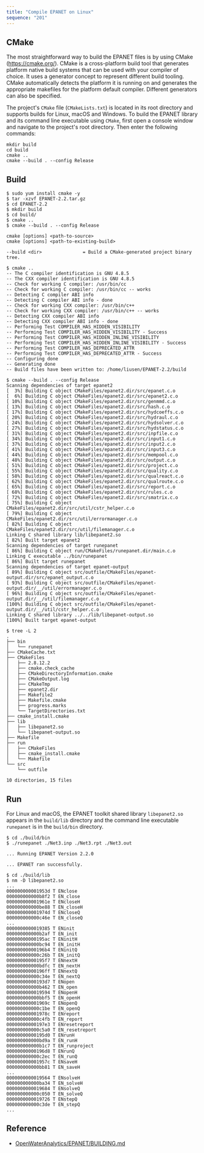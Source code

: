 ```yaml
---
title: "Compile EPANET on Linux"
sequence: "201"
---
```


## CMake

The most straightforward way to build the EPANET files is by using CMake (https://cmake.org/).
CMake is a cross-platform build tool that generates platform native build systems
that can be used with your compiler of choice.
It uses a generator concept to represent different build tooling.
CMake automatically detects the platform it is running on and
generates the appropriate makefiles for the platform default compiler.
Different generators can also be specified.

The project's `CMake` file (`CMakeLists.txt`) is located in its root directory and supports builds for Linux, macOS and Windows.
To build the EPANET library and its command line executable using `CMake`,
first open a console window and navigate to the project's root directory.
Then enter the following commands:

```text
mkdir build
cd build
cmake ..
cmake --build . --config Release
```

## Build

```text
$ sudo yum install cmake -y
$ tar -xzvf EPANET-2.2.tar.gz
$ cd EPANET-2.2
$ mkdir build
$ cd build/
$ cmake ..
$ cmake --build . --config Release
```

```text
cmake [options] <path-to-source>
cmake [options] <path-to-existing-build>

--build <dir>               = Build a CMake-generated project binary tree.

```

```text
$ cmake ..
-- The C compiler identification is GNU 4.8.5
-- The CXX compiler identification is GNU 4.8.5
-- Check for working C compiler: /usr/bin/cc
-- Check for working C compiler: /usr/bin/cc -- works
-- Detecting C compiler ABI info
-- Detecting C compiler ABI info - done
-- Check for working CXX compiler: /usr/bin/c++
-- Check for working CXX compiler: /usr/bin/c++ -- works
-- Detecting CXX compiler ABI info
-- Detecting CXX compiler ABI info - done
-- Performing Test COMPILER_HAS_HIDDEN_VISIBILITY
-- Performing Test COMPILER_HAS_HIDDEN_VISIBILITY - Success
-- Performing Test COMPILER_HAS_HIDDEN_INLINE_VISIBILITY
-- Performing Test COMPILER_HAS_HIDDEN_INLINE_VISIBILITY - Success
-- Performing Test COMPILER_HAS_DEPRECATED_ATTR
-- Performing Test COMPILER_HAS_DEPRECATED_ATTR - Success
-- Configuring done
-- Generating done
-- Build files have been written to: /home/liusen/EPANET-2.2/build
```

```text
$ cmake --build . --config Release
Scanning dependencies of target epanet2
[  3%] Building C object CMakeFiles/epanet2.dir/src/epanet.c.o
[  6%] Building C object CMakeFiles/epanet2.dir/src/epanet2.c.o
[ 10%] Building C object CMakeFiles/epanet2.dir/src/genmmd.c.o
[ 13%] Building C object CMakeFiles/epanet2.dir/src/hash.c.o
[ 17%] Building C object CMakeFiles/epanet2.dir/src/hydcoeffs.c.o
[ 20%] Building C object CMakeFiles/epanet2.dir/src/hydraul.c.o
[ 24%] Building C object CMakeFiles/epanet2.dir/src/hydsolver.c.o
[ 27%] Building C object CMakeFiles/epanet2.dir/src/hydstatus.c.o
[ 31%] Building C object CMakeFiles/epanet2.dir/src/inpfile.c.o
[ 34%] Building C object CMakeFiles/epanet2.dir/src/input1.c.o
[ 37%] Building C object CMakeFiles/epanet2.dir/src/input2.c.o
[ 41%] Building C object CMakeFiles/epanet2.dir/src/input3.c.o
[ 44%] Building C object CMakeFiles/epanet2.dir/src/mempool.c.o
[ 48%] Building C object CMakeFiles/epanet2.dir/src/output.c.o
[ 51%] Building C object CMakeFiles/epanet2.dir/src/project.c.o
[ 55%] Building C object CMakeFiles/epanet2.dir/src/quality.c.o
[ 58%] Building C object CMakeFiles/epanet2.dir/src/qualreact.c.o
[ 62%] Building C object CMakeFiles/epanet2.dir/src/qualroute.c.o
[ 65%] Building C object CMakeFiles/epanet2.dir/src/report.c.o
[ 68%] Building C object CMakeFiles/epanet2.dir/src/rules.c.o
[ 72%] Building C object CMakeFiles/epanet2.dir/src/smatrix.c.o
[ 75%] Building C object CMakeFiles/epanet2.dir/src/util/cstr_helper.c.o
[ 79%] Building C object CMakeFiles/epanet2.dir/src/util/errormanager.c.o
[ 82%] Building C object CMakeFiles/epanet2.dir/src/util/filemanager.c.o
Linking C shared library lib/libepanet2.so
[ 82%] Built target epanet2
Scanning dependencies of target runepanet
[ 86%] Building C object run/CMakeFiles/runepanet.dir/main.c.o
Linking C executable ../bin/runepanet
[ 86%] Built target runepanet
Scanning dependencies of target epanet-output
[ 89%] Building C object src/outfile/CMakeFiles/epanet-output.dir/src/epanet_output.c.o
[ 93%] Building C object src/outfile/CMakeFiles/epanet-output.dir/__/util/errormanager.c.o
[ 96%] Building C object src/outfile/CMakeFiles/epanet-output.dir/__/util/filemanager.c.o
[100%] Building C object src/outfile/CMakeFiles/epanet-output.dir/__/util/cstr_helper.c.o
Linking C shared library ../../lib/libepanet-output.so
[100%] Built target epanet-output
```

```text
$ tree -L 2
.
├── bin
│   └── runepanet
├── CMakeCache.txt
├── CMakeFiles
│   ├── 2.8.12.2
│   ├── cmake.check_cache
│   ├── CMakeDirectoryInformation.cmake
│   ├── CMakeOutput.log
│   ├── CMakeTmp
│   ├── epanet2.dir
│   ├── Makefile2
│   ├── Makefile.cmake
│   ├── progress.marks
│   └── TargetDirectories.txt
├── cmake_install.cmake
├── lib
│   ├── libepanet2.so
│   └── libepanet-output.so
├── Makefile
├── run
│   ├── CMakeFiles
│   ├── cmake_install.cmake
│   └── Makefile
└── src
    └── outfile

10 directories, 15 files
```

## Run

For Linux and macOS, the EPANET toolkit shared library `libepanet2.so` appears in the `build/lib` directory and
the command line executable `runepanet` is in the `build/bin` directory.

```text
$ cd ./build/bin
$ ./runepanet ./Net3.inp ./Net3.rpt ./Net3.out

... Running EPANET Version 2.2.0
                                                               
... EPANET ran successfully.
```

```text
$ cd ./build/lib
$ nm -D libepanet2.so 
...
000000000001953d T ENclose
000000000000b8f2 T EN_close
000000000001961e T ENcloseH
000000000000be88 T EN_closeH
000000000001974d T ENcloseQ
000000000000c46e T EN_closeQ
...
0000000000019385 T ENinit
000000000000b2af T EN_init
00000000000195ac T ENinitH
000000000000bc94 T EN_initH
00000000000196b4 T ENinitQ
000000000000c26b T EN_initQ
00000000000195f7 T ENnextH
000000000000bdfc T EN_nextH
00000000000196ff T ENnextQ
000000000000c34e T EN_nextQ
00000000000193d7 T ENopen
000000000000b462 T EN_open
0000000000019594 T ENopenH
000000000000bbf5 T EN_openH
000000000001969c T ENopenQ
000000000000c1be T EN_openQ
000000000001978c T ENreport
000000000000c4fb T EN_report
00000000000197e3 T ENresetreport
000000000000c5a0 T EN_resetreport
00000000000195d0 T ENrunH
000000000000bd9a T EN_runH
000000000000b1c7 T EN_runproject
00000000000196d8 T ENrunQ
000000000000c2ec T EN_runQ
000000000001957c T ENsaveH
000000000000bb81 T EN_saveH
...
0000000000019564 T ENsolveH
000000000000ba34 T EN_solveH
0000000000019684 T ENsolveQ
000000000000c050 T EN_solveQ
0000000000019726 T ENstepQ
000000000000c3de T EN_stepQ
...
```

## Reference

- [OpenWaterAnalytics/EPANET/BUILDING.md](https://github.com/OpenWaterAnalytics/EPANET/blob/master/BUILDING.md)
